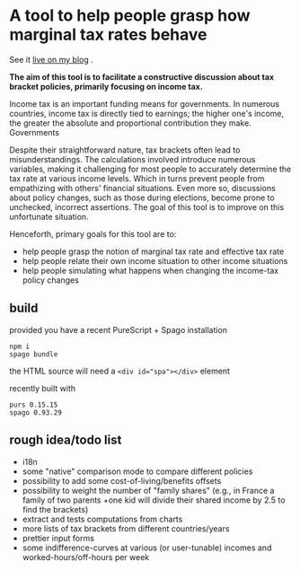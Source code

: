 # A tool to help people grasp how marginal tax rates behave

See it [live on my blog](https://dicioccio.fr/marginal-taxrate.html) .

**The aim of this tool is to facilitate a constructive discussion about tax bracket policies, primarily focusing on income tax.**

Income tax is an important funding means for governments.  In numerous
countries, income tax is directly tied to earnings; the higher one's income,
the greater the absolute and proportional contribution they make.  Governments

Despite their straightforward nature, tax brackets often lead to
misunderstandings. The calculations involved introduce numerous variables,
making it challenging for most people to accurately determine the tax rate at
various income levels. Which in turns prevent people from empathizing with
others' financial situations. Even more so, discussions about policy changes,
such as those during elections, become prone to unchecked, incorrect
assertions. The goal of this tool is to improve on this unfortunate situation.

Henceforth, primary goals for this tool are to:
- help people grasp the notion of marginal tax rate and effective tax rate
- help people relate their own income situation to other income situations
- help people simulating what happens when changing the income-tax policy changes

## build

provided you have a recent PureScript + Spago installation

```console
npm i
spago bundle
```

the HTML source will need a `<div id="spa"></div>` element

recently built with

```
purs 0.15.15
spago 0.93.29
```

## rough idea/todo list

- i18n
- some "native" comparison mode to compare different policies
- possibility to add some cost-of-living/benefits offsets
- possibility to weight the number of "family shares" (e.g., in France a family of two parents +one kid will divide their shared income by 2.5 to find the brackets)
- extract and tests computations from charts
- more lists of tax brackets from different countries/years
- prettier input forms
- some indifference-curves at various (or user-tunable) incomes and worked-hours/off-hours per week
